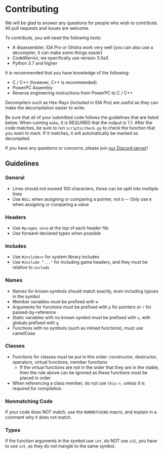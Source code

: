 # Contributing

We will be glad to answer any questions for people who wish to contribute.
All pull requests and issues are welcome.

To contribute, you will need the following tools:

* A disassembler, IDA Pro or Ghidra work very well (you can also use a decompiler, it can make some things easier)
* CodeWarrior, we specifically use version  3.0a3
* Python 3.7 and higher

It is recommended that you have knowledge of the following:

* C / C++ (however, C++ is recommended)
* PowerPC Assembly
* Reverse engineering instructions from PowerPC to C / C++

Decompilers such as Hex-Rays (included in IDA Pro) are useful as they can make the decompilation easier to write.

Be sure that all of your submitted code follows the guidelines that are listed below. When running `make`, it is REQUIRED that the output is 1:1. After the code matches, be sure to run `scripts/check.py` to check the function that you want to mark. If it matches, it will automatically be marked as decompiled.

If you have any questions or concerns, please join [our Discord server](https://discord.gg/k7ZKzSDsVq)!

## Guidelines

### General

* Lines should not exceed 100 characters, these can be split into multiple lines
* Use `NULL` when assigning or comparing a pointer, not `0` -- Only use `0` when assigning or comparing a value

### Headers

* Use `#pragma once` at the top of each header file
* Use forward-declared types when possible


### Includes

* Use `#include<>` for system library includes
* Use `#include "..."` for including game headers, and they must be relative to `include`

### Names

* Names for known symbols should match exactly, even including typoes in the symbol
* Member variables must be prefixed with `m`
* Arguments for functions must be prefixed with `p` for pointers or `r` for passed-by-reference
* Static variables with no known symbol must be prefixed with `s`, with globals prefixed with `g`
* Functions with no symbols (such as inlined functions), must use camelCase

### Classes

* Functions for classes must be put in this order: constructor, destructor, operators, virtual functions, member functions
    * If the virtual functions are not in the order that they are in the vtable, then the rule above can be ignored as these functions must be placed in order
* When referencing a class member, do not use `this->`, unless it is required for compilation


### Nonmatching Code
If your code does NOT match, use the `NONMATCHING` macro, and explain in a comment why it does not match.

### Types
If the function arguments in the symbol use `int`, do NOT use `s32`, you have to use `int`, as they do not mangle to the same symbol.